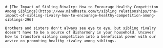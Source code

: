 
    # [The Impact of Sibling Rivalry: How to Encourage Healthy Competition Among Siblings](https://www.mindhaste.com/t/sibling relationships/the-impact-of-sibling-rivalry-how-to-encourage-healthy-competition-among-siblings-296)

    Brothers and sisters don't always see eye to eye, but sibling rivalry doesn't have to be a source of disharmony in your household. Uncover how to transform sibling competition into a beneficial power with our advice on promoting healthy rivalry among siblings.
    